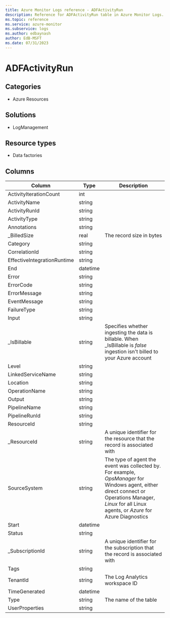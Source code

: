 ```yaml
---
title: Azure Monitor Logs reference - ADFActivityRun
description: Reference for ADFActivityRun table in Azure Monitor Logs.
ms.topic: reference
ms.service: azure-monitor
ms.subservice: logs
ms.author: edbaynash
author: EdB-MSFT
ms.date: 07/31/2023
---
```


# ADFActivityRun

 

## Categories

- Azure Resources
## Solutions

- LogManagement
## Resource types

- Data factories




## Columns

| Column | Type | Description |
| --- | --- | --- |
| ActivityIterationCount | int |  |
| ActivityName | string |  |
| ActivityRunId | string |  |
| ActivityType | string |  |
| Annotations | string |  |
| _BilledSize | real | The record size in bytes |
| Category | string |  |
| CorrelationId | string |  |
| EffectiveIntegrationRuntime | string |  |
| End | datetime |  |
| Error | string |  |
| ErrorCode | string |  |
| ErrorMessage | string |  |
| EventMessage | string |  |
| FailureType | string |  |
| Input | string |  |
| _IsBillable | string | Specifies whether ingesting the data is billable. When _IsBillable is *false* ingestion isn't billed to your Azure account |
| Level | string |  |
| LinkedServiceName | string |  |
| Location | string |  |
| OperationName | string |  |
| Output | string |  |
| PipelineName | string |  |
| PipelineRunId | string |  |
| ResourceId | string |  |
| _ResourceId | string | A unique identifier for the resource that the record is associated with |
| SourceSystem | string | The type of agent the event was collected by. For example, *OpsManager* for Windows agent, either direct connect or Operations Manager, *Linux* for all Linux agents, or *Azure* for Azure Diagnostics |
| Start | datetime |  |
| Status | string |  |
| _SubscriptionId | string | A unique identifier for the subscription that the record is associated with |
| Tags | string |  |
| TenantId | string | The Log Analytics workspace ID |
| TimeGenerated | datetime |  |
| Type | string | The name of the table |
| UserProperties | string |  |
